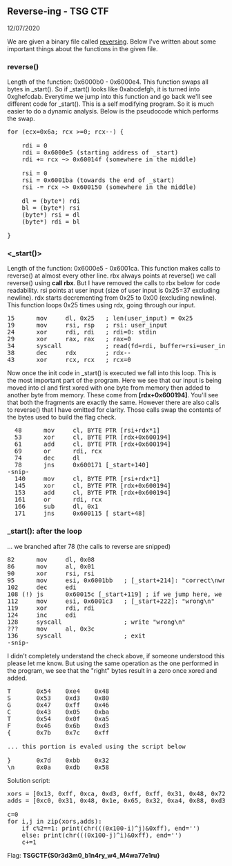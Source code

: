 <h2>Reverse-ing - TSG CTF</h2>
<p>12/07/2020</p>

<p>
We are given a binary file called <a href="reversing">reversing</a>. Below
I've written about some important things about the functions in the given
file.
</p>

<h3>reverse()</h3>

<p>
Length of the function: 0x6000b0 - 0x6000e4. This function swaps all
bytes in _start(). So if _start() looks like 0xabcdefgh, it is turned into
0xghefcdab. Everytime we jump into this function and go back we'll see
different code for _start(). This is a self modifying program. So it is
much easier to do a dynamic analysis. Below is the pseudocode which
performs the swap.
</p>

<pre>
for (ecx=0x6a; rcx &gt;=0; rcx--) {

    rdi = 0
    rdi = 0x6000e5 (starting address of _start)
    rdi += rcx ~&gt; 0x60014f (somewhere in the middle)

    rsi = 0
    rsi = 0x6001ba (towards the end of _start)
    rsi -= rcx ~&gt; 0x600150 (somewhere in the middle)

    dl = (byte*) rdi
    bl = (byte*) rsi
    (byte*) rsi = dl
    (byte*) rdi = bl

}
</pre>

<h3><_start()></h3>

<p>
Length of the function: 0x6000e5 - 0x6001ca. This function makes calls to
reverse() at almost every other line. rbx always points at reverse() we
call reverse() using <b>call rbx</b>. But I have removed the calls to rbx
below for code readability. rsi points at user input (size of user input
is 0x25=37 excluding newline). rdx starts decrementing from 0x25 to 0x00
(excluding newline). This function loops 0x25 times using rdx, going
through our input.
</p>

<pre>
15      mov     dl, 0x25   ; len(user_input) = 0x25
19      mov     rsi, rsp   ; rsi: user_input
24      xor     rdi, rdi   ; rdi=0: stdin
29      xor     rax, rax   ; rax=0
34      syscall            ; read(fd=rdi, buffer=rsi=user_input, count=rdx=0x25
38      dec     rdx        ; rdx--
43      xor     rcx, rcx   ; rcx=0
</pre>

<p>
Now once the init code in _start() is executed we fall into this loop.
This is the most important part of the program. Here we see that our input
is being moved into cl and first xored with one byte from memory then
added to another byte from memory. These come from <b>[rdx+0x600194]</b>.
You'll see that both the fragments are exactly the same. However there are
also calls to reverse() that I have omitted for clarity. Those calls swap
the contents of the bytes used to build the flag check.
</p>

<pre>
  48      mov     cl, BYTE PTR [rsi+rdx*1]
  53      xor     cl, BYTE PTR [rdx+0x600194]
  61      add     cl, BYTE PTR [rdx+0x600194]
  69      or      rdi, rcx
  74      dec     dl
  78      jns     0x600171 [_start+140]
-snip-
  140     mov     cl, BYTE PTR [rsi+rdx*1]
  145     xor     cl, BYTE PTR [rdx+0x600194]
  153     add     cl, BYTE PTR [rdx+0x600194]
  161     or      rdi, rcx
  166     sub     dl, 0x1
  171     jns     0x600115 [_start+48]
</pre>

<h3>_start(): after the loop</h3>

<p>... we branched after 78 (the calls to reverse are snipped)</p>

<pre>
82      mov     dl, 0x08
86      mov     al, 0x01
90      xor     rsi, rsi
95      mov     esi, 0x6001bb   ; [_start+214]: "correct\nwrong\n"
102     dec     edi
108 (!) js      0x60015c [_start+119] ; if we jump here, we win
112     mov     esi, 0x6001c3   ; [_start+222]: "wrong\n"
119     xor     rdi, rdi
124     inc     edi
128     syscall                 ; write "wrong\n"
???     mov     al, 0x3c
136     syscall                 ; exit
-snip-
</pre>

<p>
I didn't completely understand the check above, if someone understood this
please let me know. But using the same operation as the one performed in
the program, we see that the "right" bytes result in a zero once xored and
added.
</p>

<pre>
T       0x54    0xe4    0x48
S       0x53    0xd3    0x80
G       0x47    0xff    0x46
C       0x43    0x05    0xba
T       0x54    0x0f    0xa5
F       0x46    0x6b    0xd3
{       0x7b    0x7c    0xff

... this portion is evaled using the script below

}       0x7d    0xbb    0x32
\n      0x0a    0xdb    0x58
</pre>

<p>Solution script:</p>

<pre>
xors = [0x13, 0xff, 0xca, 0xd3, 0xff, 0xff, 0x31, 0x48, 0x72, 0x63, 0x2b, 0x19, 0x8c, 0xd3, 0xff, 0x25, 0xb2, 0x19, 0x5e, 0x61, 0xfb, 0xc1, 0xd3, 0xff, 0x00, 0x60, 0x00, 0xb0, 0xbb] 
adds = [0xc0, 0x31, 0x48, 0x1e, 0x65, 0x32, 0xa4, 0x88, 0xd3, 0xff, 0xe6, 0x89, 0x48, 0x5f, 0x7a, 0x84, 0x3b, 0xd3, 0xff, 0xd2, 0x31, 0x48, 0x4e, 0x36, 0xc9, 0xc5, 0xcf, 0x22, 0x32]

c=0
for i,j in zip(xors,adds):
    if c%2==1: print(chr(((0x100-i)^j)&amp;0xff), end='')
    else: print(chr(((0x100-j)^i)&amp;0xff), end='')
    c+=1
</pre>

Flag: <b>TSGCTF{S0r3d3m0_b1n4ry_w4_M4wa77e1ru}</b>
